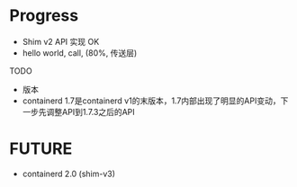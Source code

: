 # Progress


* Shim v2 API 实现 OK
* hello world, call, (80%, 传送层)

TODO


* 版本
*  containerd 1.7是containerd v1的末版本，1.7内部出现了明显的API变动，下一步先调整API到1.7.3之后的API


# FUTURE
* containerd 2.0 (shim-v3)
